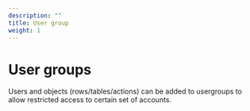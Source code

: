 ```yaml
---
description: ""
title: User group
weight: 1
---
```


# User groups

Users and objects (rows/tables/actions) can be added to usergroups to allow restricted access to certain set of accounts.